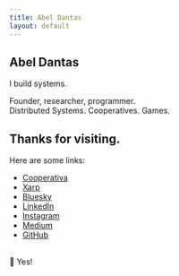 ```yaml
---
title: Abel Dantas
layout: default
---
```


## Abel Dantas

I build systems.

Founder, researcher, programmer. <br>
Distributed Systems. Cooperatives. Games.

<!-- _"It is better to light a match than to curse the darkness"_ (Unknown) -->

## Thanks for visiting.
Here are some links:

- [Cooperativa](https://cpds.pt/)
- [Xarp](https://xarp.pt/)
- [Bluesky](https://bsky.app/profile/abeldantas.bsky.social)
- [LinkedIn](https://linkedin.com/in/abel-dantas)
- [Instagram](https://www.instagram.com/affdantas/)
- [Medium](https://medium.com/@dantas.abel)
- [GitHub](https://github.com/abeldantas)

<br>
🔮 Yes!

